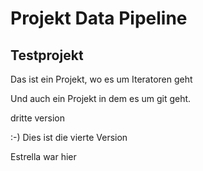# Projekt Data Pipeline
## Testprojekt 

Das ist ein Projekt, wo es um Iteratoren geht

Und auch ein Projekt in dem es um git geht.

dritte version


:-) Dies ist die vierte Version

Estrella war hier